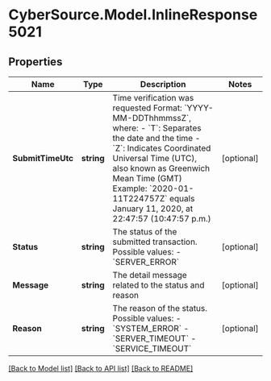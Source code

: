 # CyberSource.Model.InlineResponse5021
## Properties

Name | Type | Description | Notes
------------ | ------------- | ------------- | -------------
**SubmitTimeUtc** | **string** | Time verification was requested  Format: &#x60;YYYY-MM-DDThhmmssZ&#x60;, where: - &#x60;T&#x60;:  Separates the date and the time - &#x60;Z&#x60;:  Indicates Coordinated Universal Time (UTC), also known as Greenwich Mean Time (GMT)  Example:  &#x60;2020-01-11T224757Z&#x60; equals January 11, 2020, at 22:47:57 (10:47:57 p.m.)  | [optional] 
**Status** | **string** | The status of the submitted transaction. Possible values:   - &#x60;SERVER_ERROR&#x60;  | [optional] 
**Message** | **string** | The detail message related to the status and reason | [optional] 
**Reason** | **string** | The reason of the status.  Possible values:   - &#x60;SYSTEM_ERROR&#x60;   - &#x60;SERVER_TIMEOUT&#x60;   - &#x60;SERVICE_TIMEOUT&#x60;  | [optional] 

[[Back to Model list]](../README.md#documentation-for-models) [[Back to API list]](../README.md#documentation-for-api-endpoints) [[Back to README]](../README.md)

